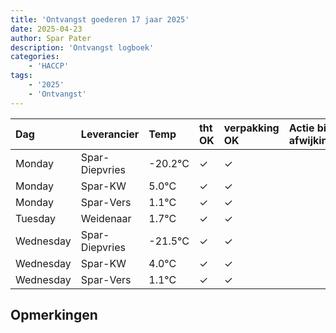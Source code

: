 ```yaml
---
title: 'Ontvangst goederen 17 jaar 2025'
date: 2025-04-23
author: Spar Pater
description: 'Ontvangst logboek'
categories:
    - 'HACCP'
tags:
    - '2025'
    - 'Ontvangst'
---
```

| Dag | Leverancier | Temp | tht OK | verpakking OK | Actie bij afwijking | Controle door |
|:---|:---|:---|:---|:---|:---|:---|
| Monday | Spar-Diepvries | -20.2°C | &check; | &check; | | DPater |
| Monday | Spar-KW | 5.0°C | &check; | &check; | | DPater |
| Monday | Spar-Vers | 1.1°C | &check; | &check; | | DPater |
| Tuesday | Weidenaar | 1.7°C | &check; | &check; | | DPater |
| Wednesday | Spar-Diepvries | -21.5°C | &check; | &check; | | WPater |
| Wednesday | Spar-KW | 4.0°C | &check; | &check; | | WPater |
| Wednesday | Spar-Vers | 1.1°C | &check; | &check; | | WPater |

## Opmerkingen


